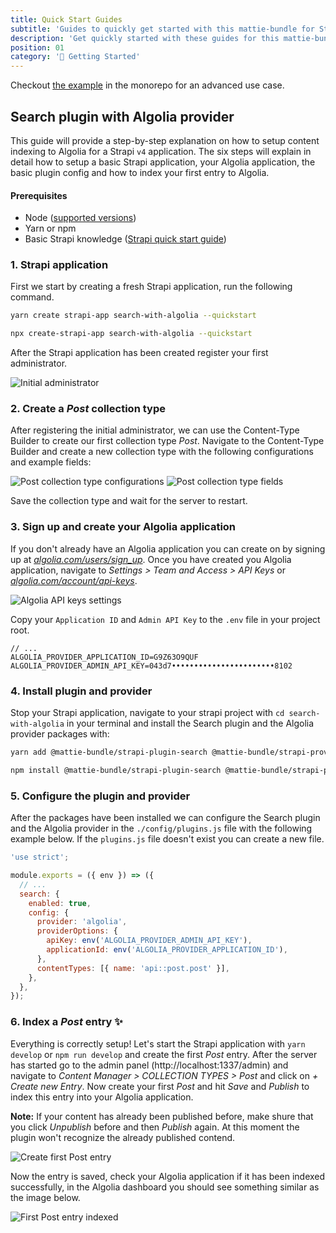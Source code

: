 ```yaml
---
title: Quick Start Guides
subtitle: 'Guides to quickly get started with this mattie-bundle for Strapi. 📚'
description: 'Get quickly started with these guides for this mattie-bundle for Strapi.'
position: 01
category: '🚀 Getting Started'
---
```


<alert>

Checkout [the example](https://github.com/MattieBelt/mattie-strapi-bundle/tree/master/example) in the monorepo for an advanced use case.

</alert>

## Search plugin with Algolia provider

This guide will provide a step-by-step explanation on how to setup content indexing to Algolia for a Strapi `v4` application.
The six steps will explain in detail how to setup a basic Strapi application, your Algolia application, the basic plugin config and how to index your first entry to Algolia.

#### Prerequisites

- Node ([supported versions](https://docs.strapi.io/developer-docs/latest/setup-deployment-guides/installation/cli.html#preparing-the-installation))
- Yarn or npm
- Basic Strapi knowledge ([Strapi quick start guide](https://docs.strapi.io/developer-docs/latest/getting-started/quick-start.html))

### 1. Strapi application

First we start by creating a fresh Strapi application, run the following command.

<code-group>
  <code-block label="Yarn" active>

```bash
yarn create strapi-app search-with-algolia --quickstart
```

  </code-block>
  <code-block label="NPM">

```bash
npx create-strapi-app search-with-algolia --quickstart
```

  </code-block>
</code-group>

After the Strapi application has been created register your first administrator.

<img src="/usage/search-with-algolia/init-admin.png" alt="Initial administrator" />

### 2. Create a _Post_ collection type

After registering the initial administrator, we can use the Content-Type Builder to create our first collection type _Post_. Navigate to the Content-Type Builder and create a new collection type with the following configurations and example fields:

<img src="/usage/search-with-algolia/create-post-collection-type-configurations.png" alt="Post collection type configurations" />
<img src="/usage/search-with-algolia/create-post-collection-type-fields.png" alt="Post collection type fields" />

Save the collection type and wait for the server to restart.

### 3. Sign up and create your Algolia application

If you don't already have an Algolia application you can create on by signing up at [_algolia.com/users/sign_up_](https://www.algolia.com/users/sign_up).
Once you have created you Algolia application, navigate to _Settings > Team and Access > API Keys_ or [_algolia.com/account/api-keys_](https://www.algolia.com/account/api-keys).

<img src="/usage/search-with-algolia/algolia-settings-api-keys.png" alt="Algolia API keys settings" />

Copy your `Application ID` and `Admin API Key` to the `.env` file in your project root.

```text [.env]
// ...
ALGOLIA_PROVIDER_APPLICATION_ID=G9Z63O9QUF
ALGOLIA_PROVIDER_ADMIN_API_KEY=043d7•••••••••••••••••••••••8102
```

### 4. Install plugin and provider

Stop your Strapi application, navigate to your strapi project with `cd search-with-algolia` in your terminal and install the Search plugin and the Algolia provider packages with:

<code-group>
  <code-block label="Yarn" active>

```bash
yarn add @mattie-bundle/strapi-plugin-search @mattie-bundle/strapi-provider-search-algolia
```

  </code-block>
  <code-block label="NPM">

```bash
npm install @mattie-bundle/strapi-plugin-search @mattie-bundle/strapi-provider-search-algolia
```

  </code-block>
</code-group>

### 5. Configure the plugin and provider

After the packages have been installed we can configure the Search plugin and the Algolia provider in the `./config/plugins.js` file with the following example below. If the `plugins.js` file doesn't exist you can create a new file.

```js [./config/plugins.js]
'use strict';

module.exports = ({ env }) => ({
  // ...
  search: {
    enabled: true,
    config: {
      provider: 'algolia',
      providerOptions: {
        apiKey: env('ALGOLIA_PROVIDER_ADMIN_API_KEY'),
        applicationId: env('ALGOLIA_PROVIDER_APPLICATION_ID'),
      },
      contentTypes: [{ name: 'api::post.post' }],
    },
  },
});
```

### 6. Index a _Post_ entry ✨

Everything is correctly setup! Let's start the Strapi application with `yarn develop` or `npm run develop` and create the first _Post_ entry.
After the server has started go to the admin panel (http://localhost:1337/admin) and navigate to _Content Manager > COLLECTION TYPES > Post_ and click on _+ Create new Entry_. Now create your first _Post_ and hit _Save_ and _Publish_ to index this entry into your Algolia application.

**Note:** If your content has already been published before, make shure that you click _Unpublish_ before and then _Publish_ again. At this moment the plugin won't recognize the already published contend.

<img src="/usage/search-with-algolia/create-post-entry.png" alt="Create first Post entry" />

Now the entry is saved, check your Algolia application if it has been indexed successfully, in the Algolia dashboard you should see something similar as the image below.

<img src="/usage/search-with-algolia/algolia-first-post-entry-indexes.png" alt="First Post entry indexed" />
